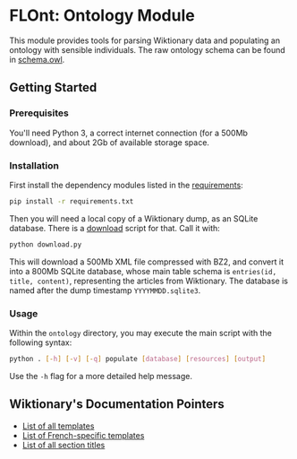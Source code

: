 # FLOnt: Ontology Module

This module provides tools for parsing Wiktionary data and populating an ontology with sensible individuals. The raw ontology schema can be found in [schema.owl](schema.owl).

## Getting Started

### Prerequisites

You'll need Python 3, a correct internet connection (for a 500Mb download), and about 2Gb of available storage space.

### Installation

First install the dependency modules listed in the [requirements](requirements.txt):

```bash
pip install -r requirements.txt
```

Then you will need a local copy of a Wiktionary dump, as an SQLite database. There is a [download](download.py) script for that. Call it with:

```bash
python download.py
```

This will download a 500Mb XML file compressed with BZ2, and convert it into a 800Mb SQLite database, whose main table schema is `entries(id, title, content)`, representing the articles from Wiktionary. The database is named after the dump timestamp `YYYYMMDD.sqlite3`.

### Usage

Within the `ontology` directory, you may execute the main script with the following syntax:

```bash
python . [-h] [-v] [-q] populate [database] [resources] [output]
```

Use the `-h` flag for a more detailed help message.

## Wiktionary's Documentation Pointers

- [List of all templates](https://fr.wiktionary.org/wiki/Wiktionnaire:Liste_de_tous_les_mod%C3%A8les)
- [List of French-specific templates](https://fr.wiktionary.org/wiki/Wiktionnaire:Liste_de_tous_les_mod%C3%A8les/Fran%C3%A7ais)
- [List of all section titles](https://fr.wiktionary.org/wiki/Wiktionnaire:Liste_de_tous_les_mod%C3%A8les/Titres_de_sections/Liste_automatique)
